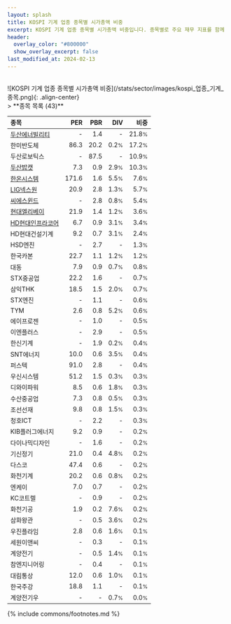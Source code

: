 ```yaml
---
layout: splash
title: KOSPI 기계 업종 종목별 시가총액 비중
excerpt: KOSPI 기계 업종 종목별 시가총액 비중입니다. 종목별로 주요 재무 지표를 함께 표시합니다.
header:
  overlay_color: "#800000"
  show_overlay_excerpt: false
last_modified_at: 2024-02-13
---
```

<br>
![KOSPI 기계 업종 종목별 시가총액 비중](/stats/sector/images/kospi_업종_기계_종목.png){: .align-center}
<br>
> **종목 목록 (43)**<a id="list"></a>

| **종목** | **PER** | **PBR** | **DIV** | **비중** |
| :------- | ------: | ------: | ------: | -------: |
| [두산에너빌리티](/034020/) | - | 1.4 | - | 21.8<small>%</small> |
| 한미반도체 | 86.3 | 20.2 | 0.2<small>%</small> | 17.2<small>%</small> |
| 두산로보틱스 | - | 87.5 | - | 10.9<small>%</small> |
| [두산밥캣](/241560/) | 7.3 | 0.9 | 2.9<small>%</small> | 10.3<small>%</small> |
| [한온시스템](/018880/) | 171.6 | 1.6 | 5.5<small>%</small> | 7.6<small>%</small> |
| [LIG넥스원](/079550/) | 20.9 | 2.8 | 1.3<small>%</small> | 5.7<small>%</small> |
| [씨에스윈드](/112610/) | - | 2.8 | 0.8<small>%</small> | 5.4<small>%</small> |
| [현대엘리베이](/017800/) | 21.9 | 1.4 | 1.2<small>%</small> | 3.6<small>%</small> |
| [HD현대인프라코어](/042670/) | 6.7 | 0.9 | 3.1<small>%</small> | 3.4<small>%</small> |
| HD현대건설기계 | 9.2 | 0.7 | 3.1<small>%</small> | 2.4<small>%</small> |
| HSD엔진 | - | 2.7 | - | 1.3<small>%</small> |
| 한국카본 | 22.7 | 1.1 | 1.2<small>%</small> | 1.2<small>%</small> |
| 대동 | 7.9 | 0.9 | 0.7<small>%</small> | 0.8<small>%</small> |
| STX중공업 | 22.2 | 1.6 | - | 0.7<small>%</small> |
| 삼익THK | 18.5 | 1.5 | 2.0<small>%</small> | 0.7<small>%</small> |
| STX엔진 | - | 1.1 | - | 0.6<small>%</small> |
| TYM | 2.6 | 0.8 | 5.2<small>%</small> | 0.6<small>%</small> |
| 에이프로젠 | - | 1.0 | - | 0.5<small>%</small> |
| 이엔플러스 | - | 2.9 | - | 0.5<small>%</small> |
| 한신기계 | - | 1.9 | 0.2<small>%</small> | 0.4<small>%</small> |
| SNT에너지 | 10.0 | 0.6 | 3.5<small>%</small> | 0.4<small>%</small> |
| 퍼스텍 | 91.0 | 2.8 | - | 0.4<small>%</small> |
| 우신시스템 | 51.2 | 1.5 | 0.3<small>%</small> | 0.3<small>%</small> |
| 디와이파워 | 8.5 | 0.6 | 1.8<small>%</small> | 0.3<small>%</small> |
| 수산중공업 | 7.3 | 0.8 | 0.5<small>%</small> | 0.3<small>%</small> |
| 조선선재 | 9.8 | 0.8 | 1.5<small>%</small> | 0.3<small>%</small> |
| 청호ICT | - | 2.2 | - | 0.3<small>%</small> |
| KIB플러그에너지 | 9.2 | 0.9 | - | 0.2<small>%</small> |
| 다이나믹디자인 | - | 1.6 | - | 0.2<small>%</small> |
| 기신정기 | 21.0 | 0.4 | 4.8<small>%</small> | 0.2<small>%</small> |
| 다스코 | 47.4 | 0.6 | - | 0.2<small>%</small> |
| 화천기계 | 20.2 | 0.6 | 0.8<small>%</small> | 0.2<small>%</small> |
| 엔케이 | 7.0 | 0.7 | - | 0.2<small>%</small> |
| KC코트렐 | - | 0.9 | - | 0.2<small>%</small> |
| 화천기공 | 1.9 | 0.2 | 7.6<small>%</small> | 0.2<small>%</small> |
| 삼화왕관 | - | 0.5 | 3.6<small>%</small> | 0.2<small>%</small> |
| 우진플라임 | 2.8 | 0.6 | 1.6<small>%</small> | 0.1<small>%</small> |
| 세원이앤씨 | - | 0.3 | - | 0.1<small>%</small> |
| 계양전기 | - | 0.5 | 1.4<small>%</small> | 0.1<small>%</small> |
| 참엔지니어링 | - | 0.4 | - | 0.1<small>%</small> |
| 대림통상 | 12.0 | 0.6 | 1.0<small>%</small> | 0.1<small>%</small> |
| 한국주강 | 18.8 | 1.1 | - | 0.1<small>%</small> |
| 계양전기우 | - | - | 0.7<small>%</small> | 0.0<small>%</small> |

{% include commons/footnotes.md %}